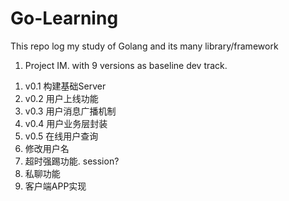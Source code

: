 # Go-Learning
This repo log my study of Golang and its many library/framework



1. Project IM. with 9 versions as baseline dev track.

1) v0.1 构建基础Server
2) v0.2 用户上线功能
3) v0.3 用户消息广播机制
4) v0.4 用户业务层封装
5) v0.5 在线用户查询
6) 修改用户名
7) 超时强踢功能. session?
8) 私聊功能
9) 客户端APP实现
